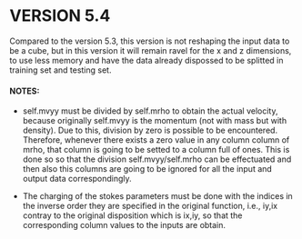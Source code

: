 # VERSION 5.4 

Compared to the version 5.3, this version is not reshaping the input data to be a cube, but 
in this version it will remain ravel for the x and z dimensions, to use less memory and have
the data already dispossed to be splitted in training set and testing set.

#### NOTES:
-   self.mvyy must be divided by self.mrho to obtain the actual velocity, because originally
    self.mvyy is the momentum (not with mass but with density). Due to this, division by zero 
    is possible to be encountered. Therefore, whenever there exists a zero value in any column
    column of mrho, that column is going to be setted to a column full of ones. This is done so 
    so that the division self.mvyy/self.mrho can be effectuated and then also this columns are 
    going to be ignored for all the input and output data correspondingly.

-   The charging of the stokes parameters must be done with the indices in the inverse order they
    are specified in the original function, i.e., iy,ix contray to the original disposition which
    is ix,iy, so that the corresponding column values to the inputs are obtain.